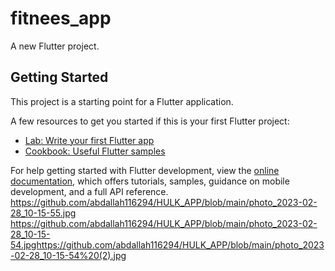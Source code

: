 # fitnees_app

A new Flutter project.

## Getting Started

This project is a starting point for a Flutter application.

A few resources to get you started if this is your first Flutter project:

- [Lab: Write your first Flutter app](https://docs.flutter.dev/get-started/codelab)
- [Cookbook: Useful Flutter samples](https://docs.flutter.dev/cookbook)

For help getting started with Flutter development, view the
[online documentation](https://docs.flutter.dev/), which offers tutorials,
samples, guidance on mobile development, and a full API reference.
https://github.com/abdallah116294/HULK_APP/blob/main/photo_2023-02-28_10-15-55.jpg
https://github.com/abdallah116294/HULK_APP/blob/main/photo_2023-02-28_10-15-54.jpghttps://github.com/abdallah116294/HULK_APP/blob/main/photo_2023-02-28_10-15-54%20(2).jpg
